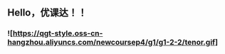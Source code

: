## Hello，优课达！！
### ![https://qgt-style.oss-cn-hangzhou.aliyuncs.com/newcoursep4/g1/g1-2-2/tenor.gif]
